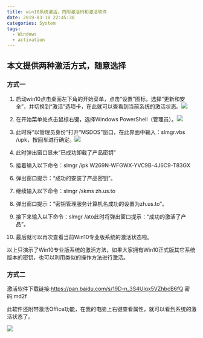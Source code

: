 ```yaml
---
title: win10系统激活，内附激活码和激活软件
date: 2019-03-10 22:45:30
categories: System
tags:
  - Windows
  - activation
---
```


## 本文提供两种激活方式，随意选择

### 方式一

1. 启动win10点击桌面左下角的开始菜单，点击“设置”图标，选择“更新和安全”，并切换到“激活”选项卡，在此就可以查看到当前系统的激活状态。![](https://tva1.sinaimg.cn/large/006tNbRwgy1gausj7rd5jj30s40hlabi.jpg)

   <!-- more -->

2. 在开始菜单处点击鼠标右键，选择Windows PowerShell（管理员）。![](https://tva1.sinaimg.cn/large/006tNbRwgy1gara1vmqssj30aq0icaau.jpg)

3. 此时将“以管理员身份”打开“MSDOS”窗口，在此界面中输入：slmgr.vbs /upk，按回车进行确定。![](https://tva1.sinaimg.cn/large/006tNbRwgy1gara4r1m07j30cd040dft.jpg)

4. 此时弹出窗口显未“已成功卸载了产品密钥”

5. 接着输入以下命令：slmgr /ipk W269N-WFGWX-YVC9B-4J6C9-T83GX

6. 弹出窗口提示：“成功的安装了产品密钥”。

7. 继续输入以下命令：slmgr /skms zh.us.to

8. 弹出窗口提示：“密钥管理服务计算机名成功的设置为zh.us.to”。

9. 接下来输入以下命令：slmgr /ato此时将弹出窗口提示：“成功的激活了产品”。

10. 最后就可以再次查看当前Win10专业版系统的激活状态啦。

以上只演示了Win10专业版系统的激活方法，如果大家拥有Win10正式版其它系统版本的密钥，也可以利用类似的操作方法进行激活。

### 方式二

激活软件下载链接:https://pan.baidu.com/s/19D-n_3S4Ulqx5VZhbcB6fQ  密码:md2f

此软件还附带激活Office功能，在我的电脑上右键查看属性，就可以看到系统的激活状态了。

![](https://tva1.sinaimg.cn/large/006tNbRwgy1garaedv33mj30ol0gg75z.jpg)